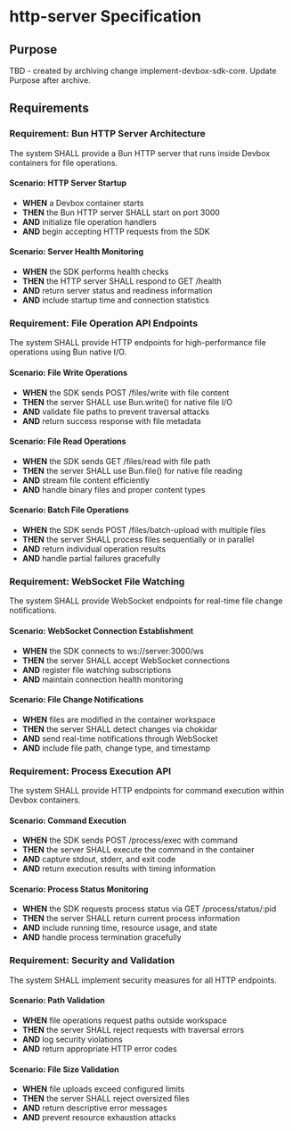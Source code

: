 # http-server Specification

## Purpose
TBD - created by archiving change implement-devbox-sdk-core. Update Purpose after archive.
## Requirements
### Requirement: Bun HTTP Server Architecture
The system SHALL provide a Bun HTTP server that runs inside Devbox containers for file operations.

#### Scenario: HTTP Server Startup
- **WHEN** a Devbox container starts
- **THEN** the Bun HTTP server SHALL start on port 3000
- **AND** initialize file operation handlers
- **AND** begin accepting HTTP requests from the SDK

#### Scenario: Server Health Monitoring
- **WHEN** the SDK performs health checks
- **THEN** the HTTP server SHALL respond to GET /health
- **AND** return server status and readiness information
- **AND** include startup time and connection statistics

### Requirement: File Operation API Endpoints
The system SHALL provide HTTP endpoints for high-performance file operations using Bun native I/O.

#### Scenario: File Write Operations
- **WHEN** the SDK sends POST /files/write with file content
- **THEN** the server SHALL use Bun.write() for native file I/O
- **AND** validate file paths to prevent traversal attacks
- **AND** return success response with file metadata

#### Scenario: File Read Operations
- **WHEN** the SDK sends GET /files/read with file path
- **THEN** the server SHALL use Bun.file() for native file reading
- **AND** stream file content efficiently
- **AND** handle binary files and proper content types

#### Scenario: Batch File Operations
- **WHEN** the SDK sends POST /files/batch-upload with multiple files
- **THEN** the server SHALL process files sequentially or in parallel
- **AND** return individual operation results
- **AND** handle partial failures gracefully

### Requirement: WebSocket File Watching
The system SHALL provide WebSocket endpoints for real-time file change notifications.

#### Scenario: WebSocket Connection Establishment
- **WHEN** the SDK connects to ws://server:3000/ws
- **THEN** the server SHALL accept WebSocket connections
- **AND** register file watching subscriptions
- **AND** maintain connection health monitoring

#### Scenario: File Change Notifications
- **WHEN** files are modified in the container workspace
- **THEN** the server SHALL detect changes via chokidar
- **AND** send real-time notifications through WebSocket
- **AND** include file path, change type, and timestamp

### Requirement: Process Execution API
The system SHALL provide HTTP endpoints for command execution within Devbox containers.

#### Scenario: Command Execution
- **WHEN** the SDK sends POST /process/exec with command
- **THEN** the server SHALL execute the command in the container
- **AND** capture stdout, stderr, and exit code
- **AND** return execution results with timing information

#### Scenario: Process Status Monitoring
- **WHEN** the SDK requests process status via GET /process/status/:pid
- **THEN** the server SHALL return current process information
- **AND** include running time, resource usage, and state
- **AND** handle process termination gracefully

### Requirement: Security and Validation
The system SHALL implement security measures for all HTTP endpoints.

#### Scenario: Path Validation
- **WHEN** file operations request paths outside workspace
- **THEN** the server SHALL reject requests with traversal errors
- **AND** log security violations
- **AND** return appropriate HTTP error codes

#### Scenario: File Size Validation
- **WHEN** file uploads exceed configured limits
- **THEN** the server SHALL reject oversized files
- **AND** return descriptive error messages
- **AND** prevent resource exhaustion attacks


